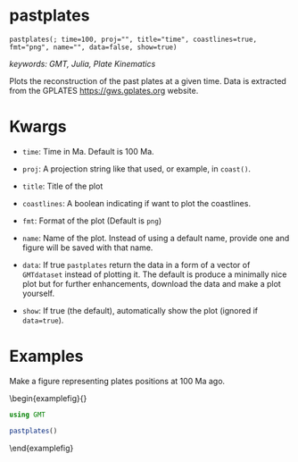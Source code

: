 # pastplates

```
pastplates(; time=100, proj="", title="time", coastlines=true, fmt="png", name="", data=false, show=true)
```

*keywords: GMT, Julia, Plate Kinematics*

Plots the reconstruction of the past plates at a given time. Data is extracted from the GPLATES
https://gws.gplates.org website.

# Kwargs
- `time`: Time in Ma. Default is 100 Ma.

- `proj`: A projection string like that used, or example, in `coast()`. 

- `title`: Title of the plot

- `coastlines`: A boolean indicating if want to plot the coastlines.

- `fmt`: Format of the plot (Default is `png`)

- `name`: Name of the plot. Instead of using a default name, provide one and figure will be saved with that name.

- `data`: If true `pastplates` return the data in a form of a vector of `GMTdataset` instead of plotting it.
   The default is produce a minimally nice plot but for further enhancements, download the data and make a plot yourself. 

- `show`: If true (the default), automatically show the plot (ignored if `data=true`).

# Examples

Make a figure representing plates positions at 100 Ma ago.

\begin{examplefig}{}
```julia
using GMT

pastplates()
```
\end{examplefig}

